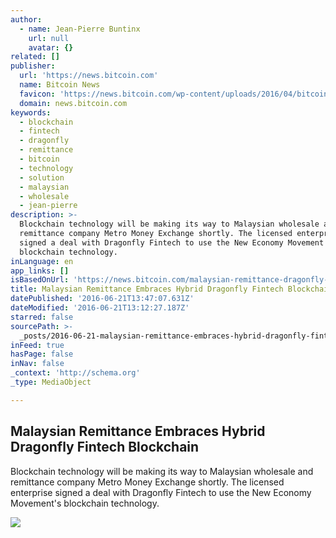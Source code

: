 ```yaml
---
author:
  - name: Jean-Pierre Buntinx
    url: null
    avatar: {}
related: []
publisher:
  url: 'https://news.bitcoin.com'
  name: Bitcoin News
  favicon: 'https://news.bitcoin.com/wp-content/uploads/2016/04/bitcoin_fav.png'
  domain: news.bitcoin.com
keywords:
  - blockchain
  - fintech
  - dragonfly
  - remittance
  - bitcoin
  - technology
  - solution
  - malaysian
  - wholesale
  - jean-pierre
description: >-
  Blockchain technology will be making its way to Malaysian wholesale and
  remittance company Metro Money Exchange shortly. The licensed enterprise
  signed a deal with Dragonfly Fintech to use the New Economy Movement's
  blockchain technology.
inLanguage: en
app_links: []
isBasedOnUrl: 'https://news.bitcoin.com/malaysian-remittance-dragonfly-fintech/'
title: Malaysian Remittance Embraces Hybrid Dragonfly Fintech Blockchain
datePublished: '2016-06-21T13:47:07.631Z'
dateModified: '2016-06-21T13:12:27.187Z'
starred: false
sourcePath: >-
  _posts/2016-06-21-malaysian-remittance-embraces-hybrid-dragonfly-fintech-block.md
inFeed: true
hasPage: false
inNav: false
_context: 'http://schema.org'
_type: MediaObject

---
```

<article style=""><h1>Malaysian Remittance Embraces Hybrid Dragonfly Fintech Blockchain</h1><p>Blockchain technology will be making its way to Malaysian wholesale and remittance company Metro Money Exchange shortly. The licensed enterprise signed a deal with Dragonfly Fintech to use the New Economy Movement's blockchain technology.</p><img src="https://news.bitcoin.com/wp-content/uploads/2016/06/shutterstock_118004008.jpg" /></article>